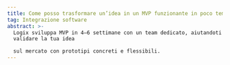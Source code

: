 ```yaml
---
title: Come posso trasformare un’idea in un MVP funzionante in poco tempo? >
tag: Integrazione software
abstract: >-
  Logix sviluppa MVP in 4–6 settimane con un team dedicato, aiutandoti a
  validare la tua idea

  sul mercato con prototipi concreti e flessibili.
---
```

